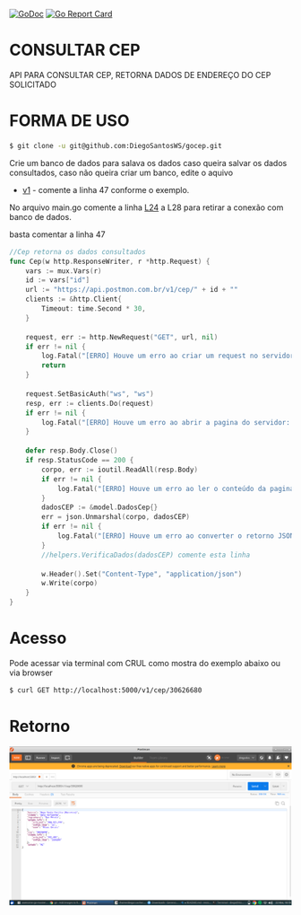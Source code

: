 [![GoDoc](https://godoc.org/github.com/DiegoSantosWS/gocep?status.svg)](https://godoc.org/github.com/DiegoSantosWS/gocep)  [![Go Report Card](https://goreportcard.com/badge/github.com/DiegoSantosWS/gocep)](https://goreportcard.com/report/github.com/DiegoSantosWS/gocep)



# CONSULTAR CEP
API PARA CONSULTAR CEP, RETORNA DADOS DE ENDEREÇO DO CEP SOLICITADO

# FORMA DE USO

``` bash
$ git clone -u git@github.com:DiegoSantosWS/gocep.git
```
Crie um banco de dados para salava os dados caso queira salvar os dados consultados, caso não queira criar um banco, edite o aquivo


* [v1](https://github.com/DiegoSantosWS/gocep/blob/master/controlls/v1.go#L47) - comente a linha 47 conforme o exemplo.

No arquivo main.go comente a linha [L24](https://github.com/DiegoSantosWS/gocep/blob/master/main.go#L24) a L28 para retirar a conexão com banco de dados.


basta comentar a linha 47

```go 
//Cep retorna os dados consultados
func Cep(w http.ResponseWriter, r *http.Request) {
    vars := mux.Vars(r)
    id := vars["id"]
    url := "https://api.postmon.com.br/v1/cep/" + id + ""
    clients := &http.Client{
        Timeout: time.Second * 30,
    }

    request, err := http.NewRequest("GET", url, nil)
    if err != nil {
        log.Fatal("[ERRO] Houve um erro ao criar um request no servidor: ", err.Error())
        return
    }

    request.SetBasicAuth("ws", "ws")
    resp, err := clients.Do(request)
    if err != nil {
        log.Fatal("[ERRO] Houve um erro ao abrir a pagina do servidor: ", err.Error())
    }

    defer resp.Body.Close()
    if resp.StatusCode == 200 {
        corpo, err := ioutil.ReadAll(resp.Body)
        if err != nil {
            log.Fatal("[ERRO] Houve um erro ao ler o conteúdo da pagina do servidor. Erro: ", err.Error())
        }
        dadosCEP := &model.DadosCep{}
        err = json.Unmarshal(corpo, dadosCEP)
        if err != nil {
            log.Fatal("[ERRO] Houve um erro ao converter o retorno JSON do servidor. ERRO: ", err.Error())
        }
        //helpers.VerificaDados(dadosCEP) comente esta linha

        w.Header().Set("Content-Type", "application/json")
        w.Write(corpo)
    }
}
```


# Acesso

Pode acessar via terminal com CRUL como mostra do exemplo abaixo ou via browser
``` bash
$ curl GET http://localhost:5000/v1/cep/30626680
```
# Retorno

![RETORNO](return-cep.png?raw=true "RETORNO DA CONSULTA")